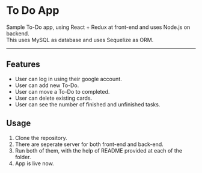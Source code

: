 # To Do App #

Sample To-Do app, using React + Redux at front-end and uses Node.js on backend.  
This uses MySQL as database and uses Sequelize as ORM.

---

## Features ##

* User can log in using their google account.
* User can add new To-Do.
* User can move a To-Do to completed.
* User can delete existing cards.
* User can see the number of finished and unfinished tasks.

## Usage ##

1.	Clone the repository.
2.	There are seperate server for both front-end and back-end.
3.	Run both of them, with the help of README provided at each of the folder.
4.	App is live now.
